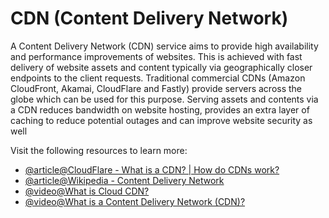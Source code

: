 # CDN (Content Delivery Network)

A Content Delivery Network (CDN) service aims to provide high availability and performance improvements of websites. This is achieved with fast delivery of website assets and content typically via geographically closer endpoints to the client requests.
Traditional commercial CDNs (Amazon CloudFront, Akamai, CloudFlare and Fastly) provide servers across the globe which can be used for this purpose.
Serving assets and contents via a CDN reduces bandwidth on website hosting, provides an extra layer of caching to reduce potential outages and can improve website security as well

Visit the following resources to learn more:

- [@article@CloudFlare - What is a CDN? | How do CDNs work?](https://www.cloudflare.com/en-ca/learning/cdn/what-is-a-cdn/)
- [@article@Wikipedia - Content Delivery Network](https://en.wikipedia.org/wiki/Content_delivery_network)
- [@video@What is Cloud CDN?](https://www.youtube.com/watch?v=841kyd_mfH0)
- [@video@What is a Content Delivery Network (CDN)?](https://www.youtube.com/watch?v=Bsq5cKkS33I)
